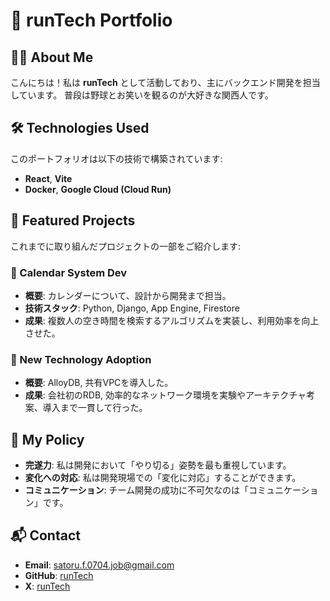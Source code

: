 # 🌟 runTech Portfolio

## 👩‍💻 About Me
こんにちは！私は **runTech** として活動しており、主にバックエンド開発を担当しています。
普段は野球とお笑いを観るのが大好きな関西人です。

## 🛠️ Technologies Used
このポートフォリオは以下の技術で構築されています:
- **React**, **Vite**
- **Docker**, **Google Cloud (Cloud Run)**

## 🌟 Featured Projects
これまでに取り組んだプロジェクトの一部をご紹介します:

### 🏢 Calendar System Dev
- **概要**: カレンダーについて、設計から開発まで担当。
- **技術スタック**: Python, Django, App Engine, Firestore
- **成果**: 複数人の空き時間を検索するアルゴリズムを実装し、利用効率を向上させた。

### 🚀 New Technology Adoption
- **概要**: AlloyDB, 共有VPCを導入した。
- **成果**: 会社初のRDB, 効率的なネットワーク環境を実験やアーキテクチャ考案、導入まで一貫して行った。

## 🎯 My Policy
- **完遂力**: 私は開発において「やり切る」姿勢を最も重視しています。
- **変化への対応**: 私は開発現場での「変化に対応」することができます。
- **コミュニケーション**: チーム開発の成功に不可欠なのは「コミュニケーション」です。

## 📬 Contact
- **Email**: satoru.f.0704.job@gmail.com
- **GitHub**: [runTech](https://github.com/runTech0704)
- **X**: [runTech](https://x.com/runrun071719842)
